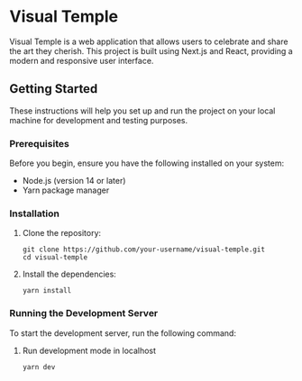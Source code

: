# Visual Temple

Visual Temple is a web application that allows users to celebrate and share the art they cherish. This project is built using Next.js and React, providing a modern and responsive user interface.

## Getting Started

These instructions will help you set up and run the project on your local machine for development and testing purposes.

### Prerequisites

Before you begin, ensure you have the following installed on your system:

- Node.js (version 14 or later)
- Yarn package manager

### Installation

1. Clone the repository:

   ```
   git clone https://github.com/your-username/visual-temple.git
   cd visual-temple
   ```

2. Install the dependencies:
   ```
   yarn install
   ```

### Running the Development Server

To start the development server, run the following command:

1. Run development mode in localhost

   ```
   yarn dev
   ```
